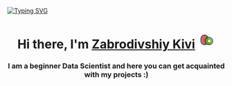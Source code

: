 
<a href="https://git.io/typing-svg"><img src="https://readme-typing-svg.herokuapp.com?font=Ga+Maamli&pause=1&color=CB17C4&background=FFFFFF00&random=false&width=435&lines=Zabrodivshiy+Kivi" alt="Typing SVG" /></a>


<h1 align="center">Hi there, I'm <a href="http://prostokrutoi.site/" target="_blank">Zabrodivshiy Kivi</a> 
<img src="https://github.com/Raffilach/Raffilach/raw/main/free-animated-icon-kiwi-16059963.gif" width="40px"/></h1>
<h3 align="center">I am a beginner Data Scientist and here you can get acquainted with my projects :)</h3>
